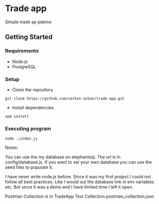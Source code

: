 # Trade app

Simple trade ap pdemo

## Getting Started

### Requirements

* Node.js
* PostgreSQL

### Setup

* Clone the repository

``` git clone https://github.com/serkan-ozkan/trade-app.git ```

* Install dependencies

``` npm install ```

### Executing program

```
node .\index.js
```



Notes:

You can use the my database on elephantsql. The url is in config/database.js.
If you want to set your own database you can use the seed files to populate it.

I have never write node.js before. Since it was my first project I could not follow all best practices. Like I would out the database link in env variables etc. But since it was a demo and I have limited time I left it open.

Postman Collection is in TradeApp Test Collection.postman_collection.json
